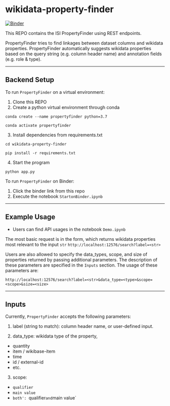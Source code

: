 # wikidata-property-finder
[![Binder](https://mybinder.org/badge_logo.svg)](https://mybinder.org/v2/gh/Otamio/wikidata-property-finder/HEAD)

This REPO contains the ISI PropertyFinder using REST endpoints.

PropertyFinder tries to find linkages between dataset columns and wikidata properties. PropertyFinder automatically suggests wikidata properties based on the query string (e.g. column header name) and annotation fields (e.g. role & type).

---
## Backend Setup
To run `PropertyFinder` on a virtual environment:
1. Clone this REPO
2. Create a python virtual environment through conda

`conda create --name propertyfinder python=3.7`

`conda activate propertyfinder`

3. Install dependencies from requirements.txt

`cd wikidata-property-finder`

`pip install -r requirements.txt`

4. Start the program

`python app.py`


To run `PropertyFinder` on Binder:
1. Click the binder link from this repo
2. Execute the notebook `StartonBinder.ipynb`

---
## Example Usage
- Users can find API usages in the notebook `Demo.ipynb`

The most basic request is in the form, which returns wikidata properties most relevant to the input `str`
`http://localhost:12576/search?label=<str>`

Users are also allowed to specify the data_types, scope, and size of properties returned by passing additional parameters. The description of these parameters are specified in the `Inputs` section. The usage of these parameters are:

`http://localhost:12576/search?label=<str>&data_type=<type>&scope=<scope>&size=<size>`

---
## Inputs
Currently, `PropertyFinder` accepts the following parameters:
1. label (string to match): column header name, or user-defined input.

2. data_type: wikidata type of the property,
- quantity
- item / wikibase-item
- time
- id / external-id
- etc.

3. scope:
- `qualifier`
- `main value`
- `both': `qualifier` and `main value`
